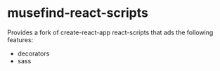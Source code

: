 # musefind-react-scripts

Provides a fork of create-react-app react-scripts that ads the following features:
- decorators
- sass
